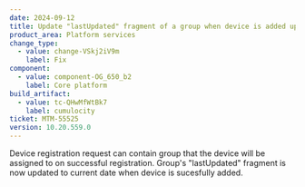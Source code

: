 ```yaml
---
date: 2024-09-12
title: Update "lastUpdated" fragment of a group when device is added upon registration
product_area: Platform services
change_type:
  - value: change-VSkj2iV9m
    label: Fix
component:
  - value: component-OG_650_b2
    label: Core platform
build_artifact:
  - value: tc-QHwMfWtBk7
    label: cumulocity
ticket: MTM-55525
version: 10.20.559.0
---
```

Device registration request can contain group that the device will be assigned to on successful registration.
Group's "lastUpdated" fragment is now updated to current date when device is sucesfully added.